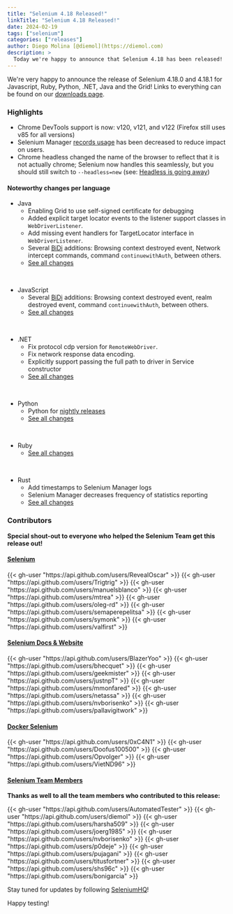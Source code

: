 ```yaml
---
title: "Selenium 4.18 Released!"
linkTitle: "Selenium 4.18 Released!"
date: 2024-02-19
tags: ["selenium"]
categories: ["releases"]
author: Diego Molina [@diemol](https://diemol.com)
description: >
  Today we're happy to announce that Selenium 4.18 has been released!
---
```


We're very happy to announce the release of Selenium 4.18.0 and 4.18.1 for 
Javascript, Ruby, Python, .NET, Java and the Grid!
Links to everything can be found on our [downloads page][downloads].

### Highlights

  * Chrome DevTools support is now: v120, v121, and v122 (Firefox still uses v85 for all versions)
  * Selenium Manager [records usage](https://plausible.io/manager.selenium.dev) has been decreased to reduce impact on users.
  * Chrome headless changed the name of the browser to reflect that it is not actually chrome; Selenium now handles this seamlessly,
but you should still switch to `--headless=new` (see: [Headless is going away](/blog/2023/headless-is-going-away/))

#### Noteworthy changes per language

  * Java 
    * Enabling Grid to use self-signed certificate for debugging
    * Added explicit target locator events to the listener support classes in `WebDriverListener`.
    * Add missing event handlers for TargetLocator interface in `WebDriverListener`.
    * Several [BiDi] additions: Browsing context destroyed event, Network intercept commands, command `continuewithAuth`, between others.
    * [See all changes](https://github.com/SeleniumHQ/selenium/blob/trunk/java/CHANGELOG)


  <br>
  
  * JavaScript
    * Several [BiDi] additions: Browsing context destroyed event, realm destroyed event, command `continuewithAuth`, between others.
    * [See all changes](https://github.com/SeleniumHQ/selenium/blob/trunk/javascript/node/selenium-webdriver/CHANGES.md)
  
  <br>
  
  * .NET
    * Fix protocol cdp version for `RemoteWebDriver`.
    * Fix network response data encoding.
    * Explicitly support passing the full path to driver in Service constructor  
    * [See all changes](https://github.com/SeleniumHQ/selenium/blob/trunk/dotnet/CHANGELOG)

  <br>
  
  * Python
    * Python for [nightly releases](https://test.pypi.org/project/selenium/)
    * [See all changes](https://github.com/SeleniumHQ/selenium/blob/trunk/py/CHANGES)

  <br>
  
  * Ruby
    * [See all changes](https://github.com/SeleniumHQ/selenium/blob/trunk/rb/CHANGES)


  <br>

  * Rust
    * Add timestamps to Selenium Manager logs
    * Selenium Manager decreases frequency of statistics reporting
    * [See all changes](https://github.com/SeleniumHQ/selenium/blob/trunk/rust/CHANGELOG.md)



### Contributors

**Special shout-out to everyone who helped the Selenium Team get this release out!**

#### [Selenium](https://github.com/SeleniumHQ/selenium)

<div class="d-flex justify-content-center">
  <div class="col-11 p-4 bg-transparent">
    <div class="row justify-content-center">
{{< gh-user "https://api.github.com/users/RevealOscar" >}}
{{< gh-user "https://api.github.com/users/Trigtrig" >}}
{{< gh-user "https://api.github.com/users/manuelsblanco" >}}
{{< gh-user "https://api.github.com/users/mtrea" >}}
{{< gh-user "https://api.github.com/users/oleg-rd" >}}
{{< gh-user "https://api.github.com/users/semaperepelitsa" >}}
{{< gh-user "https://api.github.com/users/symonk" >}}
{{< gh-user "https://api.github.com/users/valfirst" >}}
    </div>
  </div>
</div>


#### [Selenium Docs & Website](https://github.com/SeleniumHQ/seleniumhq.github.io)

<div class="row justify-content-center">
  <div class="col-11 p-4 bg-transparent">
    <div class="row justify-content-center">
{{< gh-user "https://api.github.com/users/BlazerYoo" >}}
{{< gh-user "https://api.github.com/users/bhecquet" >}}
{{< gh-user "https://api.github.com/users/geekmister" >}}
{{< gh-user "https://api.github.com/users/justnpT" >}}
{{< gh-user "https://api.github.com/users/mmonfared" >}}
{{< gh-user "https://api.github.com/users/netassa" >}}
{{< gh-user "https://api.github.com/users/nvborisenko" >}}
{{< gh-user "https://api.github.com/users/pallavigitwork" >}}
    </div>
  </div>
</div>

#### [Docker Selenium](https://github.com/SeleniumHQ/docker-selenium)

<div class="row justify-content-center">
  <div class="col-11 p-4 bg-transparent">
    <div class="row justify-content-center">
{{< gh-user "https://api.github.com/users/0xC4N1" >}}
{{< gh-user "https://api.github.com/users/Doofus100500" >}}
{{< gh-user "https://api.github.com/users/Opvolger" >}}
{{< gh-user "https://api.github.com/users/VietND96" >}}
    </div>
  </div>
</div>

#### [Selenium Team Members][team]

**Thanks as well to all the team members who contributed to this release:**

<div class="row justify-content-center">
  <div class="col-11 p-4 bg-transparent">
    <div class="row justify-content-center">
{{< gh-user "https://api.github.com/users/AutomatedTester" >}}
{{< gh-user "https://api.github.com/users/diemol" >}}
{{< gh-user "https://api.github.com/users/harsha509" >}}
{{< gh-user "https://api.github.com/users/joerg1985" >}}
{{< gh-user "https://api.github.com/users/nvborisenko" >}}
{{< gh-user "https://api.github.com/users/p0deje" >}}
{{< gh-user "https://api.github.com/users/pujagani" >}}
{{< gh-user "https://api.github.com/users/titusfortner" >}}
{{< gh-user "https://api.github.com/users/shs96c" >}}
{{< gh-user "https://api.github.com/users/bonigarcia" >}}
 </div>
  </div>
</div>

Stay tuned for updates by following [SeleniumHQ](https://twitter.com/seleniumhq)!

Happy testing!

[downloads]: /downloads
[bindings]: /downloads#bindings
[team]: /project/structure
[BiDi]: https://github.com/w3c/webdriver-bidi
